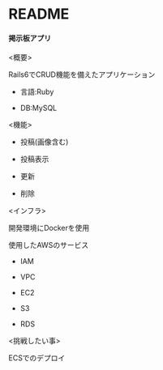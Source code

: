 # README

#### 掲示板アプリ

<概要>

Rails6でCRUD機能を備えたアプリケーション

- 言語:Ruby

- DB:MySQL

<機能>

- 投稿(画像含む)

- 投稿表示

- 更新

- 削除

<インフラ>

開発環境にDockerを使用

使用したAWSのサービス

- IAM

- VPC

- EC2

- S3

- RDS

<挑戦したい事>

ECSでのデプロイ
